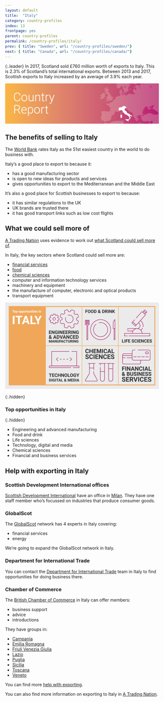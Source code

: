 ```yaml
---
layout: default
title:  "Italy"
category: country-profiles
index: 13
frontpage: yes
parent: country-profiles
permalink: /country-profiles/italy/
prev: { title: "Sweden", url: "/country-profiles/sweden/"}
next: { title: "Canada", url: "/country-profiles/canada/"}
---
```


{:.leader}
In 2017, Scotland sold £760 million worth of exports to Italy. This is 2.3% of Scotland’s total international exports. Between 2013 and 2017, Scottish exports to Italy increased by an average of 3.9% each year.

![An image of Italy outlined on a map](/assets/images/country_maps/14-Italy.png)

## The benefits of selling to Italy

The [World Bank](http://www.doingbusiness.org/en/rankings) rates Italy as the 51st easiest country in the world to do business with.

Italy’s a good place to export to because it:

* has a good manufacturing sector
* is open to new ideas for products and services
* gives opportunities to export to the Mediterranean and the Middle East

It’s also a good place for Scottish businesses to export to because:

* it has similar regulations to the UK
* UK brands are trusted there
* it has good transport links such as low cost flights


## What we could sell more of

[A Trading Nation](https://www.gov.scot/publications/scotland-a-trading-nation/) uses evidence to work out [what Scotland could sell more of](https://tradingnation.mygov.scot/what-people-are-buying/).

In Italy, the key sectors where Scotland could sell more are:

* [financial services](https://tradingnation.mygov.scot/sectors/financial-and-business/)
* [food](https://tradingnation.mygov.scot/sectors/food-and-drink/)
* [chemical sciences](https://tradingnation.mygov.scot/sectors/science/)
* computer and information technology services
* machinery and equipment
* the manufacture of computer, electronic and optical products
* transport equipment

![An infographic of top opportunities in Italy](/assets/images/country_infographics/13-Italy-top-opportunities.png)

{:.hidden}
### Top opportunities in Italy

{:.hidden}
* Engineering and advanced manufacturing
* Food and drink
* Life sciences
* Technology, digital and media
* Chemical sciences
* Financial and business services

## Help with exporting in Italy

### Scottish Development International offices
[Scottish Development International](https://www.sdi.co.uk/) have an office in [Milan](https://www.sdi.co.uk/about-sdi/global-offices/europe-middle-east-and-africa/italy-milan/). They have one staff member who’s focussed on industries that produce consumer goods.

### GlobalScot
The [GlobalScot](https://www.globalscot.com/) network has 4 experts in Italy covering:

* financial services
* energy

We’re going to expand the GlobalScot network in Italy.


### Department for International Trade
You can contact the [Department for International Trade](https://www.gov.uk/world/organisations/department-for-international-trade-italy#contact-us) team in Italy to find opportunities for doing business there.  


### Chamber of Commerce
The [British Chamber of Commerce](http://www.britchamitaly.com/en-WR/) in Italy can offer members:

* business support
* advice
* introductions

They have groups in:

* [Campania](http://www.britchamitaly.com/en-WR/chamber/chapters/detail?contentid=17)
* [Emilia Romagna](http://www.britchamitaly.com/en-WR/chamber/chapters/detail?contentid=8)
* [Friuli Venezia Giulia](http://www.britchamitaly.com/en-WR/chamber/chapters/detail?contentid=11)
* [Lazio](http://www.britchamitaly.com/en-WR/chamber/chapters/detail?contentid=12)
* [Puglia](http://www.britchamitaly.com/en-WR/chamber/chapters/detail?contentid=16)
* [Sicilia](http://www.britchamitaly.com/en-WR/chamber/chapters/detail?contentid=13)
* [Toscana](http://www.britchamitaly.com/en-WR/chamber/chapters/detail?contentid=35)
* [Veneto](http://www.britchamitaly.com/en-WR/chamber/chapters/detail?contentid=1)

You can find more [help with exporting](https://tradingnation.mygov.scot/help-for-businesses/).

You can also find more information on exporting to Italy in [A Trading Nation](https://www.gov.scot/publications/scotland-a-trading-nation/).
